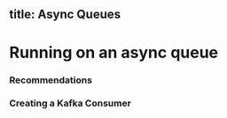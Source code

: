 title: Async Queues
---

# Running on an async queue

### Recommendations

### Creating a Kafka Consumer